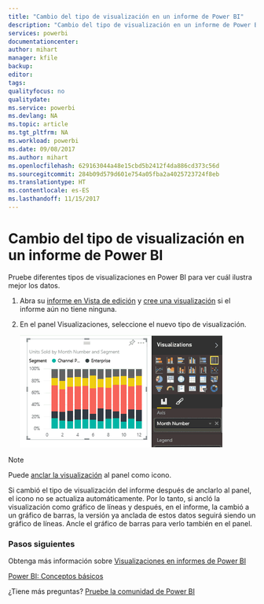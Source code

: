 ```yaml
---
title: "Cambio del tipo de visualización en un informe de Power BI"
description: "Cambio del tipo de visualización en un informe de Power BI"
services: powerbi
documentationcenter: 
author: mihart
manager: kfile
backup: 
editor: 
tags: 
qualityfocus: no
qualitydate: 
ms.service: powerbi
ms.devlang: NA
ms.topic: article
ms.tgt_pltfrm: NA
ms.workload: powerbi
ms.date: 09/08/2017
ms.author: mihart
ms.openlocfilehash: 629163044a48e15cbd5b2412f4da886cd373c56d
ms.sourcegitcommit: 284b09d579d601e754a05fba2a4025723724f8eb
ms.translationtype: HT
ms.contentlocale: es-ES
ms.lasthandoff: 11/15/2017
---
```

# <a name="change-the-type-of-visualization-in-a-power-bi-report"></a>Cambio del tipo de visualización en un informe de Power BI
Pruebe diferentes tipos de visualizaciones en Power BI para ver cuál ilustra mejor los datos. 

1. Abra su [informe en Vista de edición](service-reading-view-and-editing-view.md) y [cree una visualización](power-bi-report-add-visualizations-i.md) si el informe aún no tiene ninguna.
2. En el panel Visualizaciones, seleccione el nuevo tipo de visualización.  
   
   ![](media/power-bi-report-change-visualization-type/changeviz.gif)

> [!NOTE]
> Puede [anclar la visualización](service-dashboard-pin-tile-from-report.md) al panel como icono.
> 
> 

Si cambió el tipo de visualización del informe después de anclarlo al panel, el icono no se actualiza automáticamente. Por lo tanto, si ancló la visualización como gráfico de líneas y después, en el informe, la cambió a un gráfico de barras, la versión ya anclada de estos datos seguirá siendo un gráfico de líneas. Ancle el gráfico de barras para verlo también en el panel.

### <a name="next-steps"></a>Pasos siguientes
Obtenga más información sobre [Visualizaciones en informes de Power BI](power-bi-report-visualizations.md)

[Power BI: Conceptos básicos](service-basic-concepts.md)

¿Tiene más preguntas? [Pruebe la comunidad de Power BI](http://community.powerbi.com/)


